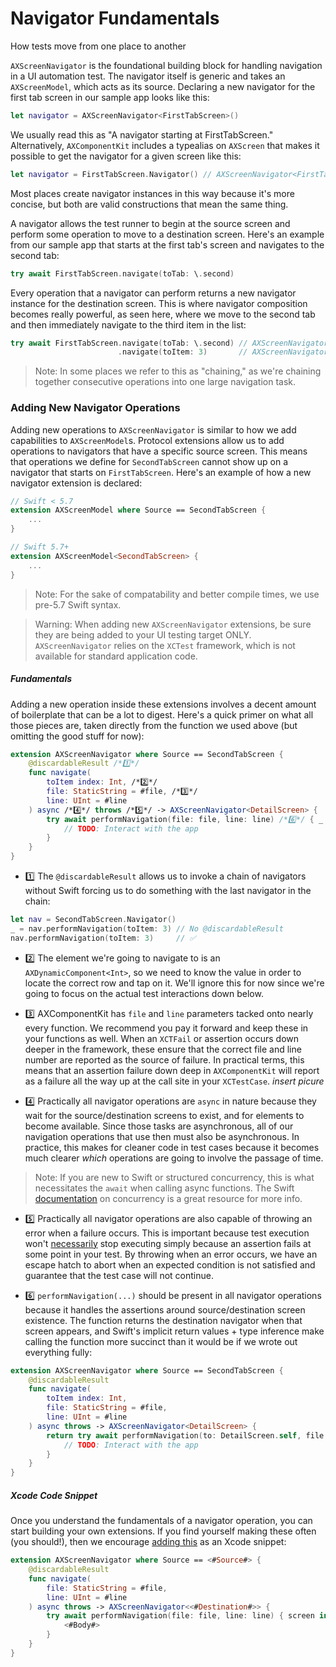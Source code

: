 # Navigator Fundamentals
How tests move from one place to another

``AXScreenNavigator`` is the foundational building block for handling navigation in a UI automation test. The navigator itself is generic and takes an `AXScreenModel`, which acts as its source. Declaring a new navigator for the first tab screen in our sample app looks like this:
```swift
let navigator = AXScreenNavigator<FirstTabScreen>()
```

We usually read this as "A navigator starting at FirstTabScreen." Alternatively, `AXComponentKit` includes a typealias on `AXScreen` that makes it possible to get the navigator for a given screen like this:
```swift
let navigator = FirstTabScreen.Navigator() // AXScreenNavigator<FirstTabScreen>
```
Most places create navigator instances in this way because it's more concise, but both are valid constructions that mean the same thing.

A navigator allows the test runner to begin at the source screen and perform some operation to move to a destination screen. Here's an example from our sample app that starts at the first tab's screen and navigates to the second tab:
```swift
try await FirstTabScreen.navigate(toTab: \.second)
```

Every operation that a navigator can perform returns a new navigator instance for the destination screen. This is where navigator composition becomes really powerful, as seen here, where we move to the second tab and then immediately navigate to the third item in the list:

```swift
try await FirstTabScreen.navigate(toTab: \.second) // AXScreenNavigator<SecondTabScreen>
                        .navigate(toItem: 3)       // AXScreenNavigator<DetailScreen>
```

> Note: In some places we refer to this as "chaining," as we're chaining together consecutive operations into one large navigation task.

### Adding New Navigator Operations

Adding new operations to ``AXScreenNavigator`` is similar to how we add capabilities to `AXScreenModel`s. Protocol extensions allow us to add operations to navigators that have a specific source screen. This means that operations we define for `SecondTabScreen` cannot show up on a navigator that starts on `FirstTabScreen`. Here's an example of how a new navigator extension is declared:

```swift
// Swift < 5.7
extension AXScreenModel where Source == SecondTabScreen {
    ...
}

// Swift 5.7+
extension AXScreenModel<SecondTabScreen> {
    ...
}
```
> Note: For the sake of compatability and better compile times, we use pre-5.7 Swift syntax.

> Warning: When adding new `AXScreenNavigator` extensions, be sure they are being added to your UI testing target ONLY. `AXScreenNavigator` relies on the `XCTest` framework, which is not available for standard application code.

##### Fundamentals

Adding a new operation inside these extensions involves a decent amount of boilerplate that can be a lot to digest. Here's a quick primer on what all those pieces are, taken directly from the function we used above (but omitting the good stuff for now):

```swift
extension AXScreenNavigator where Source == SecondTabScreen {
    @discardableResult /*1️⃣*/                                                 
    func navigate(
        toItem index: Int, /*2️⃣*/                                             
        file: StaticString = #file, /*3️⃣*/                                    
        line: UInt = #line
    ) async /*4️⃣*/ throws /*5️⃣*/ -> AXScreenNavigator<DetailScreen> {                  
        try await performNavigation(file: file, line: line) /*6️⃣*/ { _ in  
            // TODO: Interact with the app
        }
    }
}
```

- 1️⃣ The `@discardableResult` allows us to invoke a chain of navigators without Swift forcing us to do something with the last navigator in the chain: 
```swift
let nav = SecondTabScreen.Navigator()
_ = nav.performNavigation(toItem: 3) // No @discardableResult
nav.performNavigation(toItem: 3)     // ✅
```

- 2️⃣ The element we're going to navigate to is an `AXDynamicComponent<Int>`, so we need to know the value in order to locate the correct row and tap on it. We'll ignore this for now since we're going to focus on the actual test interactions down below.

- 3️⃣ AXComponentKit has `file` and `line` parameters tacked onto nearly every function. We recommend you pay it forward and keep these in your functions as well. When an `XCTFail` or assertion occurs down deeper in the framework, these ensure that the correct file and line number are reported as the source of failure. 
    In practical terms, this means that an assertion failure down deep in `AXComponentKit` will report as a failure all the way up at the call site in your `XCTestCase`. 
        _insert picure_

- 4️⃣ Practically all navigator operations are `async` in nature because they wait for the source/destination screens to exist, and for elements to become available. Since those tasks are asynchronous, all of our navigation operations that use then must also be asynchronous. In practice, this makes for cleaner code in test cases because it becomes much clearer _which_ operations are going to involve the passage of time.

> Note: If you are new to Swift or structured concurrency, this is what necessitates the `await` when calling async functions. The Swift [documentation](https://docs.swift.org/swift-book/LanguageGuide/Concurrency.html) on concurrency is a great resource for more info.

- 5️⃣ Practically all navigator operations are also capable of throwing an error when a failure occurs. This is important because test execution won't [necessarily](https://developer.apple.com/documentation/xctest/xctestcase/1496260-continueafterfailure) stop executing simply because an assertion fails at some point in your test. By throwing when an error occurs, we have an escape hatch to abort when an expected condition is not satisfied and guarantee that the test case will not continue.

- 6️⃣ `performNavigation(...)` should be present in all navigator operations because it handles the assertions around source/destination screen existence. The function returns the destination navigator when that screen appears, and Swift's implicit return values + type inference make calling the function more succinct than it would be if we wrote out everything fully:
```swift
extension AXScreenNavigator where Source == SecondTabScreen {
    @discardableResult
    func navigate(
        toItem index: Int,
        file: StaticString = #file,
        line: UInt = #line
    ) async throws -> AXScreenNavigator<DetailScreen> {
        return try await performNavigation(to: DetailScreen.self, file: file, line: line) { _ in
            // TODO: Interact with the app
        }
    }
}
```


##### Xcode Code Snippet

Once you understand the fundamentals of a navigator operation, you can start building your own extensions. If you find yourself making these often (you should!), then we encourage [adding this](https://sarunw.com/posts/how-to-create-code-snippets-in-xcode/) as an Xcode snippet:
```swift
extension AXScreenNavigator where Source == <#Source#> {
    @discardableResult
    func navigate(
        file: StaticString = #file,
        line: UInt = #line
    ) async throws -> AXScreenNavigator<<#Destination#>> {
        try await performNavigation(file: file, line: line) { screen in
            <#Body#>
        }
    }
}
```
